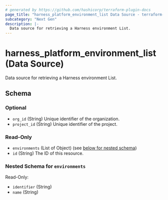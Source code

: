 ```yaml
---
# generated by https://github.com/hashicorp/terraform-plugin-docs
page_title: "harness_platform_environment_list Data Source - terraform-provider-harness"
subcategory: "Next Gen"
description: |-
  Data source for retrieving a Harness environment List.
---
```


# harness_platform_environment_list (Data Source)

Data source for retrieving a Harness environment List.



<!-- schema generated by tfplugindocs -->
## Schema

### Optional

- `org_id` (String) Unique identifier of the organization.
- `project_id` (String) Unique identifier of the project.

### Read-Only

- `environments` (List of Object) (see [below for nested schema](#nestedatt--environments))
- `id` (String) The ID of this resource.

<a id="nestedatt--environments"></a>
### Nested Schema for `environments`

Read-Only:

- `identifier` (String)
- `name` (String)
